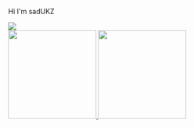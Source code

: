 
Hi I'm sadUKZ 

<div>
  <a href="https://discord.com/channels/@me" target="_blank"><img src="https://img.shields.io/badge/Discord-7289DA?style=for-the-badge&logo=discord&logoColor=dark">
</div>

<div>
  <a href="https://github.com/sadUKZ">
  <img height="180em" src="https://github-readme-stats.vercel.app/api/top-langs/?username=sadUKZ&layout=compact&langs_count=16&theme=dracula">
  <img height="180em" src="https://github-readme-stats.vercel.app/api?username=sadUKZ&show_icons=true&theme=dracula&locale=en">
</div>
